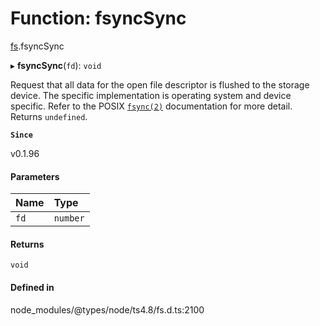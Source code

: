 # Function: fsyncSync

[fs](../modules/fs.md).fsyncSync

▸ **fsyncSync**(`fd`): `void`

Request that all data for the open file descriptor is flushed to the storage
device. The specific implementation is operating system and device specific.
Refer to the POSIX [`fsync(2)`](http://man7.org/linux/man-pages/man2/fsync.2.html) documentation for more detail. Returns `undefined`.

**`Since`**

v0.1.96

#### Parameters

| Name | Type |
| :------ | :------ |
| `fd` | `number` |

#### Returns

`void`

#### Defined in

node_modules/@types/node/ts4.8/fs.d.ts:2100
